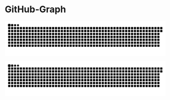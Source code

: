# GitHub-Graph

![snake gif dark](https://raw.githubusercontent.com/JubairUchiha/GitHub-Graph/30b93c19a99b45b9e324cc63b7f4a152cce187d6/github-contribution-grid-snake-dark.svg)

![snake gif](https://raw.githubusercontent.com/JubairUchiha/GitHub-Graph/30b93c19a99b45b9e324cc63b7f4a152cce187d6/github-contribution-grid-snake.svg)
